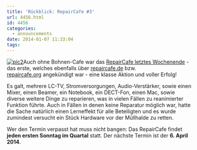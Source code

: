 ```yaml
---
title: 'Rückblick: RepairCafe #3'
url: 4456.html
id: 4456
categories:
  - announcements
date: 2014-01-07 11:33:04
tags:
---
```


[![pic2](https://blog.shackspace.de/wp-content/uploads/2013/12/pic2-300x202.png)](https://blog.shackspace.de/wp-content/uploads/2013/12/pic2.png)Auch ohne Bohnen-Cafe war das [RepairCafe letztes Wochenende](https://blog.shackspace.de/?p=4422) - das erste, welches ebenfalls über [repaircafe.de](http://repaircafe.de) bzw. [repaircafe.org](http://repaircafe.org) angekündigt war - eine klasse Aktion und voller Erfolg!

Es galt, mehrere LC-TV, Stromversorgungen, Audio-Verstärker, sowie einen Mixer, einen Beamer, ein Notebook, ein DECT-Fon, einen Mac, sowie diverse weitere Dinge zu reparieren, was in vielen Fällen zu reanimierter Funktion führte.
Auch in Fällen in denen keine Reparatur möglich war, hatte die Sache natürlich einen Lerneffekt für alle Beteiligten und es wurde zumindest versucht ein Stück Hardware vor der Müllhalde zu retten.

Wer den Termin verpasst hat muss nicht bangen: Das RepairCafe findet **jeden ersten Sonntag im Quartal** statt. Der nächste Termin ist der **6\. April 2014**.